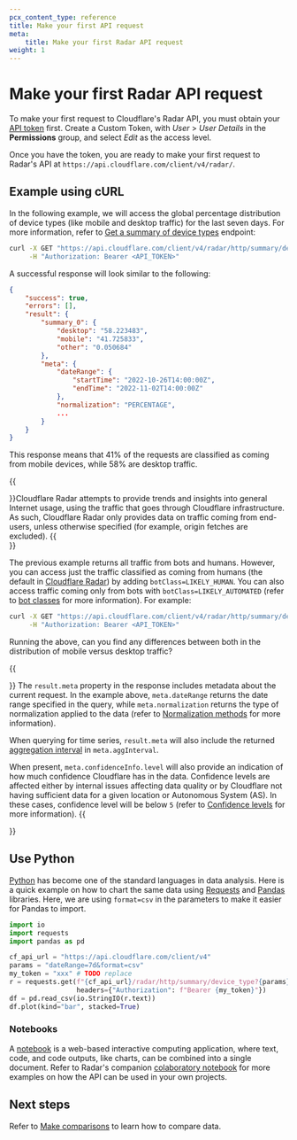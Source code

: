 ```yaml
---
pcx_content_type: reference
title: Make your first API request
meta:
    title: Make your first Radar API request
weight: 1
---
```


# Make your first Radar API request

To make your first request to Cloudflare's Radar API, you must obtain your [API token](/fundamentals/api/get-started/create-token/) first. Create a Custom Token, with _User_ > _User Details_ in the **Permissions** group, and select _Edit_ as the access level.

Once you have the token, you are ready to make your first request to Radar's API at `https://api.cloudflare.com/client/v4/radar/`.

## Example using cURL

In the following example, we will access the global percentage distribution of device types (like mobile and desktop traffic) for the last seven days. For more information, refer to [Get a summary of device types](https://developers.cloudflare.com/api/operations/radar_get_SummaryDeviceType) endpoint:

```bash
curl -X GET "https://api.cloudflare.com/client/v4/radar/http/summary/device_type?dateRange=7d&format=json" \
     -H "Authorization: Bearer <API_TOKEN>"
```

A successful response will look similar to the following:

```json
{
	"success": true,
	"errors": [],
	"result": {
		"summary_0": {
			"desktop": "58.223483",
			"mobile": "41.725833",
			"other": "0.050684"
		},
		"meta": {
			"dateRange": {
				"startTime": "2022-10-26T14:00:00Z",
				"endTime": "2022-11-02T14:00:00Z"
			},
			"normalization": "PERCENTAGE",
			...
		}
	}
}
```

This response means that 41% of the requests are classified as coming from mobile devices, while 58% are desktop traffic.


{{<Aside type="note">}}Cloudflare Radar attempts to provide trends and insights into general Internet usage, using the traffic that goes through Cloudflare infrastructure. As such, Cloudflare Radar only provides data on traffic coming from end-users, unless otherwise specified (for example, origin fetches are excluded).
{{</Aside>}}

The previous example returns all traffic from bots and humans. However, you can access just the traffic classified as coming from humans (the default in [Cloudflare Radar](https://radar.cloudflare.com)) by adding `botClass=LIKELY_HUMAN`. You can also access traffic coming only from bots with `botClass=LIKELY_AUTOMATED` (refer to [bot classes](/radar/concepts/bot-classes) for more information). For example:

```bash
curl -X GET "https://api.cloudflare.com/client/v4/radar/http/summary/device_type?dateRange=7d&botClass=LIKELY_AUTOMATED&format=json" \
     -H "Authorization: Bearer <API_TOKEN>"
```

Running the above, can you find any differences between both in the distribution of mobile versus desktop traffic?

{{<Aside type="note" header="The <code>result.meta</code> property">}}
The `result.meta` property in the response includes metadata about the current request. In the example above, `meta.dateRange` returns the date range specified in the query, while `meta.normalization` returns the type of normalization applied to the data (refer to [Normalization methods](/radar/concepts/normalization) for more information).

When querying for time series, `result.meta` will also include the returned [aggregation interval](/radar/concepts/aggregation-intervals) in `meta.aggInterval`.

When present, `meta.confidenceInfo.level` will also provide an indication of how much confidence Cloudflare has in the data. Confidence levels are affected either by internal issues affecting data quality or by Cloudflare not having sufficient data for a given location or Autonomous System (AS). In these cases, confidence level will be below `5` (refer to [Confidence levels](/radar/concepts/confidence-levels) for more information).
{{</Aside>}}

## Use Python

[Python](https://www.python.org/) has become one of the standard languages in data analysis. Here is a quick example on how to chart the same data using [Requests](https://pypi.org/project/requests/) and [Pandas](https://pandas.pydata.org/) libraries. Here, we are using `format=csv` in the parameters to make it easier for Pandas to import.

```python
import io
import requests
import pandas as pd

cf_api_url = "https://api.cloudflare.com/client/v4"
params = "dateRange=7d&format=csv"
my_token = "xxx" # TODO replace
r = requests.get(f"{cf_api_url}/radar/http/summary/device_type?{params}",
                 headers={"Authorization": f"Bearer {my_token}"})
df = pd.read_csv(io.StringIO(r.text))
df.plot(kind="bar", stacked=True)
```

### Notebooks

A [notebook](https://jupyter.org/) is a web-based interactive computing application, where text, code, and code outputs, like charts, can be combined into a single document. Refer to Radar's companion [colaboratory notebook](https://colab.research.google.com/github/cloudflare/radar-notebooks/blob/main/notebooks/example.ipynb) for more examples on how the API can be used in your own projects.


## Next steps

Refer to [Make comparisons](/radar/get-started/making-comparisons/) to learn how to compare data.